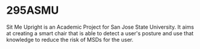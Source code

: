 # 295ASMU
Sit Me Upright is an Academic Project for San Jose State University. It aims at creating a smart chair that is able to detect a user's posture and use that knowledge to reduce the risk of MSDs for the user.
